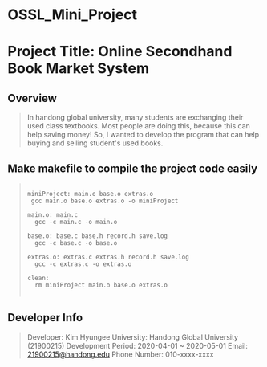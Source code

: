 # OSSL_Mini_Project
Project Title: Online Secondhand Book Market System
===================================================

Overview
--------
> In handong global university, many students are exchanging their used class textbooks. 
> Most people are doing this, because this can help saving money!
> So, I wanted to develop the program that can help buying and selling student's used books.

Make makefile to compile the project code easily
------------------------------------------------
> <pre>
> <code>
> miniProject: main.o base.o extras.o
>  gcc main.o base.o extras.o -o miniProject
> 
> main.o: main.c 
> 	gcc -c main.c -o main.o
> 
> base.o: base.c base.h record.h save.log
> 	gcc -c base.c -o base.o
> 
> extras.o: extras.c extras.h record.h save.log
> 	gcc -c extras.c -o extras.o
> 
> clean:
> 	rm miniProject main.o base.o extras.o
> </code>
> </pre>

Developer Info
--------------
> Developer: Kim Hyungee 
> University: Handong Global University (21900215)
> Development Period: 2020-04-01 ~ 2020-05-01
> Email: 21900215@handong.edu
> Phone Number: 010-xxxx-xxxx
